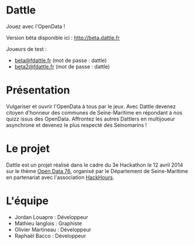 Dattle
======

Jouez avec l'OpenData !

Version bêta disponible ici : http://beta.dattle.fr

Joueurs de test :
* beta@fdattle.fr (mot de passe : dattle)
* beta2@fdattle.fr (mot de passe : dattle)

Présentation
============

Vulgariser et ouvrir l'OpenData à tous par le jeux. Avec Dattle devenez citoyen d'honneur des communes de Seine-Maritime en répondant à nos quizz issus des OpenData. Affrontez les autres Dattlers en multijoueur asynchrone et devenez le plus respecté des Seinomarins !

Le projet
=========

Dattle est un projet réalisé dans le cadre du 3e Hackathon le 12 avril 2014 sur le thème [Open Data 76](http://opendata-27-76.fr), organisé par le Département de Seine-Maritime en partenariat avec l'association [HackHours](http://hackhours.co).

L'équipe
========

* Jordan Louapre : Développeur
* Mathieu langlois : Graphiste
* Olivier Martineau : Développeur
* Raphaël Bacco : Développeur


